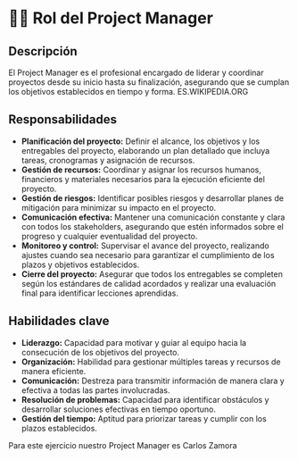 # 👨‍💼 Rol del Project Manager
## Descripción
El Project Manager es el profesional encargado de liderar y coordinar proyectos desde su inicio hasta su finalización, asegurando que se cumplan los objetivos establecidos en tiempo y forma. 
ES.WIKIPEDIA.ORG

## Responsabilidades

- **Planificación del proyecto:** Definir el alcance, los objetivos y los entregables del proyecto, elaborando un plan detallado que incluya tareas, cronogramas y asignación de recursos.  
- **Gestión de recursos:** Coordinar y asignar los recursos humanos, financieros y materiales necesarios para la ejecución eficiente del proyecto.  
- **Gestión de riesgos:** Identificar posibles riesgos y desarrollar planes de mitigación para minimizar su impacto en el proyecto.  
- **Comunicación efectiva:** Mantener una comunicación constante y clara con todos los stakeholders, asegurando que estén informados sobre el progreso y cualquier eventualidad del proyecto.  
- **Monitoreo y control:** Supervisar el avance del proyecto, realizando ajustes cuando sea necesario para garantizar el cumplimiento de los plazos y objetivos establecidos.  
- **Cierre del proyecto:** Asegurar que todos los entregables se completen según los estándares de calidad acordados y realizar una evaluación final para identificar lecciones aprendidas.  

## Habilidades clave

- **Liderazgo:** Capacidad para motivar y guiar al equipo hacia la consecución de los objetivos del proyecto.  
- **Organización:** Habilidad para gestionar múltiples tareas y recursos de manera eficiente.  
- **Comunicación:** Destreza para transmitir información de manera clara y efectiva a todas las partes involucradas.  
- **Resolución de problemas:** Capacidad para identificar obstáculos y desarrollar soluciones efectivas en tiempo oportuno.  
- **Gestión del tiempo:** Aptitud para priorizar tareas y cumplir con los plazos establecidos.  

Para este ejercicio nuestro Project Manager es Carlos Zamora
